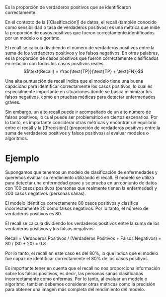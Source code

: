 Es la proporción de verdaderos positivos que se identificaron correctamente.

En el contexto de la [[Clasificación]] de datos, el recall (también conocido como sensibilidad o tasa de verdaderos positivos) es una métrica que mide la proporción de casos positivos que fueron correctamente identificados por un modelo o algoritmo. 

El recall se calcula dividiendo el número de verdaderos positivos entre la suma de los verdaderos positivos y los falsos negativos. En otras palabras, es la proporción de casos positivos que fueron correctamente clasificados en relación con todos los casos positivos reales.
   $$\text{Recall} = \frac{\text{TP}}{\text{TP} + \text{FN}}$$

Una alta puntuación de recall indica que el modelo tiene una buena capacidad para identificar correctamente los casos positivos, lo cual es especialmente importante en situaciones donde se busca minimizar los falsos negativos, como en pruebas médicas para detectar enfermedades graves.

Sin embargo, un alto recall puede ir acompañado de un alto número de falsos positivos, lo cual puede ser problemático en ciertos escenarios. Por lo tanto, es importante considerar otras métricas y encontrar un equilibrio entre el recall y la [[Precisión]] (proporción de verdaderos positivos entre la suma de verdaderos positivos y falsos positivos) al evaluar modelos o algoritmos. 

# Ejemplo

Supongamos que tenemos un modelo de clasificación de enfermedades y queremos evaluar su rendimiento utilizando el recall. El modelo se utiliza para detectar una enfermedad grave y se prueba en un conjunto de datos con 100 casos positivos (personas que realmente tienen la enfermedad) y 200 casos negativos (personas sanas).

El modelo identifica correctamente 80 casos positivos y clasifica incorrectamente 20 como falsos negativos. Por lo tanto, el número de verdaderos positivos es 80.

El recall se calcula dividiendo los verdaderos positivos entre la suma de los verdaderos positivos y los falsos negativos:

Recall = Verdaderos Positivos / (Verdaderos Positivos + Falsos Negativos)
        = 80 / (80 + 20)
        = 0.8

Por lo tanto, el recall en este caso es del 80%, lo que indica que el modelo fue capaz de identificar correctamente el 80% de los casos positivos.

Es importante tener en cuenta que el recall no nos proporciona información sobre los falsos positivos, es decir, las personas sanas clasificadas incorrectamente como enfermas. Por lo tanto, al evaluar un modelo o algoritmo, también debemos considerar otras métricas como la precisión para obtener una imagen más completa del rendimiento del modelo.
